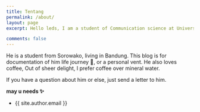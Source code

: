 ```yaml
---
title: Tentang
permalink: /about/
layout: page
excerpt: Hello leds, I am a student of Communication science at Universitas Komputer Indonesia.Born in Sorowako,South Sulawesi, and live in Bandung.

comments: false
---
```


He is a student from Sorowako, living in Bandung. This blog is for documentation of him life journey 🎒, or a personal vent. He also loves coffee, Out of sheer delight, I prefer coffee over mineral water.

If you have a question about him or else, just send a letter to him.


**may u needs ✨**

- {{ site.author.email }}

